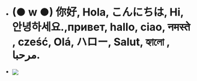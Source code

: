 - # (● w ●) 你好, Hola, こんにちは, Hi, 안녕하세요.,привет, hallo, ciao, नमस्ते , cześć, Olá, ハロー, Salut, হ্যালো , مرحبا.

- <img src="https://i.pinimg.com/originals/39/51/1e/39511e13b8e27e38575f005adc17c52c.gif" align="center">


<!---
MyLyLyM/MyLyLyM is a ✨ special ✨ repository because its `README.md` (this file) appears on your GitHub profile.
You can click the Preview link to take a look at your changes.
--->
